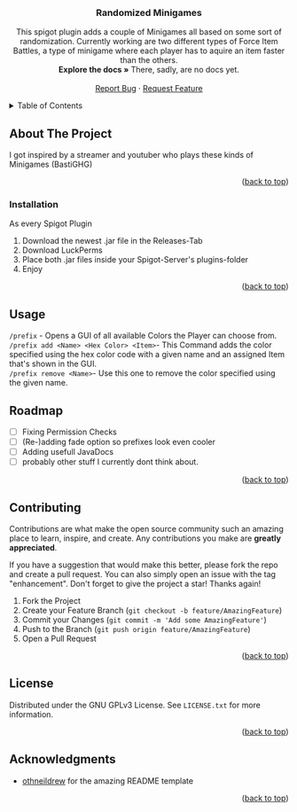 <!-- Improved compatibility of back to top link: See: https://github.com/othneildrew/Best-README-Template/pull/73 -->
<a id="readme-top"></a>
<!--
*** Thanks for checking out the Best-README-Template. If you have a suggestion
*** that would make this better, please fork the repo and create a pull request
*** or simply open an issue with the tag "enhancement".
*** Don't forget to give the project a star!
*** Thanks again! Now go create something AMAZING! :D
-->
<!-- PROJECT LOGO -->
<br />
<div align="center">
<h3 align="center">Randomized Minigames</h3>

  <p align="center">
    This spigot plugin adds a couple of Minigames all based on some sort of randomization. Currently working are two different types of Force Item Battles, a type of minigame where each player has to aquire an item faster than the others.
    <br />
    <a><strong>Explore the docs »</strong> <italic>There, sadly, are no docs yet.</italic></a>
    <br />
    <br />
    <a href="https://github.com/ventority/RandomizedMinigames/issues/new?labels=bug&template=bug-report---.md">Report Bug</a>
    ·
    <a href="https://github.com/ventority/RandomizedMinigames/issues/new?labels=enhancement&template=feature-request---.md">Request Feature</a>
  </p>
</div>



<!-- TABLE OF CONTENTS -->
<details>
  <summary>Table of Contents</summary>
  <ol>
    <li>
      <a href="#about-the-project">About The Project</a>
    </li>
    <li>
      <a href="#getting-started">Getting Started</a>
      <ul>
        <li><a href="#installation">Installation</a></li>
      </ul>
    </li>
    <li><a href="#usage">Usage</a></li>
    <li><a href="#roadmap">Roadmap</a></li>
    <li><a href="#contributing">Contributing</a></li>
    <li><a href="#license">License</a></li>
    <li><a href="#contact">Contact</a></li>
    <li><a href="#acknowledgments">Acknowledgments</a></li>
  </ol>
</details>



<!-- ABOUT THE PROJECT -->
## About The Project

<!-- [![Product Name Screen Shot][product-screenshot]](https://example.com) -->

I got inspired by a streamer and youtuber who plays these kinds of Minigames (BastiGHG)
<p align="right">(<a href="#readme-top">back to top</a>)</p>



<!-- GETTING STARTED -->
### Installation
As every Spigot Plugin
1. Download the newest .jar file in the Releases-Tab
2. Download LuckPerms
3. Place both .jar files inside your Spigot-Server's plugins-folder
4. Enjoy

<p align="right">(<a href="#readme-top">back to top</a>)</p>



<!-- USAGE EXAMPLES -->
## Usage

`/prefix` - Opens a GUI of all available Colors the Player can choose from.<br>
`/prefix add <Name> <Hex Color> <Item>`- This Command adds the color specified using the hex color code with a given name and an assigned Item that's shown in the GUI.<br>
`/prefix remove <Name>`- Use this one to remove the color specified using the given name.


<!-- ROADMAP -->
## Roadmap

- [ ] Fixing Permission Checks
- [ ] (Re-)adding fade option so prefixes look even cooler 
- [ ] Adding usefull JavaDocs
- [ ] probably other stuff I currently dont think about. 

<p align="right">(<a href="#readme-top">back to top</a>)</p>



<!-- CONTRIBUTING -->
## Contributing

Contributions are what make the open source community such an amazing place to learn, inspire, and create. Any contributions you make are **greatly appreciated**.

If you have a suggestion that would make this better, please fork the repo and create a pull request. You can also simply open an issue with the tag "enhancement".
Don't forget to give the project a star! Thanks again!

1. Fork the Project
2. Create your Feature Branch (`git checkout -b feature/AmazingFeature`)
3. Commit your Changes (`git commit -m 'Add some AmazingFeature'`)
4. Push to the Branch (`git push origin feature/AmazingFeature`)
5. Open a Pull Request

<p align="right">(<a href="#readme-top">back to top</a>)</p>



<!-- LICENSE -->
## License

Distributed under the GNU GPLv3 License. See `LICENSE.txt` for more information.

<p align="right">(<a href="#readme-top">back to top</a>)</p>




<!-- ACKNOWLEDGMENTS -->
## Acknowledgments

* []() <a href="https://github.com/othneildrew">othneildrew</a> for the amazing README template

<p align="right">(<a href="#readme-top">back to top</a>)</p>



